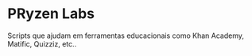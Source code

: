 # PRyzen Labs
Scripts que ajudam em ferramentas educacionais como Khan Academy, Matific, Quizziz, etc..
